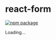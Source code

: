 # react-form

[![npm package][npm-badge]][npm]

[npm-badge]: https://img.shields.io/npm/v/@crpt/react-form.png?style=flat-square
[npm]: https://www.npmjs.com/package/@crpt/react-form

Loading...
